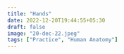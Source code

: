 ```yaml
---
title: "Hands"
date: 2022-12-20T19:44:55+05:30
draft: false
image: "20-dec-22.jpeg"
tags: ["Practice", "Human Anatomy"]
---
```

